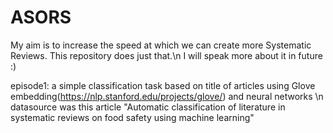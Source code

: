 # ASORS
My aim is to increase the speed at which we can create more Systematic Reviews. This repository does just that.\n
I will speak more about it in future :)

episode1: a simple classification task based on title of articles using Glove embedding(https://nlp.stanford.edu/projects/glove/) and neural networks \n
          datasource was this article "Automatic classification of literature in systematic reviews on food safety using machine learning"
